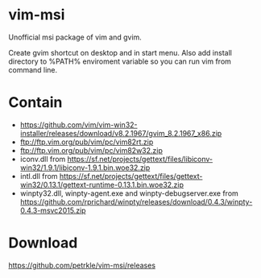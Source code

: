 vim-msi
=======

Unofficial msi package of vim and gvim.

Create gvim shortcut on desktop and in start menu. Also add install
directory to %PATH% enviroment variable so you can run vim from
command line.

Contain
=======

- https://github.com/vim/vim-win32-installer/releases/download/v8.2.1967/gvim_8.2.1967_x86.zip
- ftp://ftp.vim.org/pub/vim/pc/vim82rt.zip
- ftp://ftp.vim.org/pub/vim/pc/vim82w32.zip
- iconv.dll from https://sf.net/projects/gettext/files/libiconv-win32/1.9.1/libiconv-1.9.1.bin.woe32.zip
- intl.dll from https://sf.net/projects/gettext/files/gettext-win32/0.13.1/gettext-runtime-0.13.1.bin.woe32.zip
- winpty32.dll, winpty-agent.exe and winpty-debugserver.exe from https://github.com/rprichard/winpty/releases/download/0.4.3/winpty-0.4.3-msvc2015.zip

Download
========

https://github.com/petrkle/vim-msi/releases
